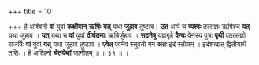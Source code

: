 +++
title = 10

+++
हे अश्विनौ **वां** युवां **कक्षीवान्** **ऋषिः** **यत्** यथा **जुहाव** तुष्टाव। **उत** अपि च **व्यश्वः** तत्संज्ञः ऋषिश्च **यत्** यथा जुहाव । **यत्** यथा च **वां** युवां **दीर्घतमाः** ऋषिर्जुहाव । **सदनेषु** यज्ञगृहे **वैन्यः** वेनस्य पुत्रः **पृथी** एतत्संज्ञो राजर्षिः **वां** युवां **यत्** यथा जुहाव तुष्टाव । **एवेत्** एवमेव स्तुवतो मम **अतः** इदं स्तोत्रम् । इदंशब्दात् द्वितीयार्थे तसिः । हे अश्विनौ **चेतयेथां** जानीतम् ॥ ॥ ३१ ॥ ।